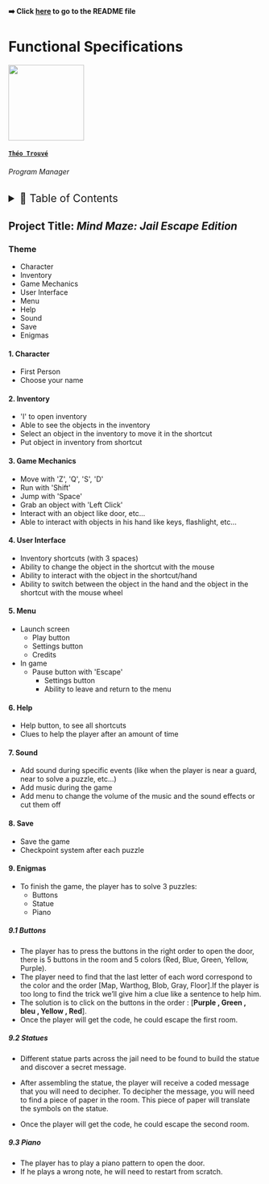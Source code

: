 #### ➡️ Click [here](https://github.com/algosup/2022-2023-project-4-game-design-Team-1/blob/main/README.md) to go to the README file

# Functional Specifications

<img src="https://avatars.githubusercontent.com/u/71769486?v=4" width="150">

#### [**`Théo Trouvé`**](https://github.com/TheoTr)

###### *Program Manager*

<details>
<summary style="font-size:150%">
  📖 Table of Contents
</summary>

- [Functional Specifications](#functional-specifications)
      - [**`Théo Trouvé`**](#théo-trouvé)
          - [*Program Manager*](#program-manager)
  - [Mind Maze: Jail Escape Edition](#mind-maze-jail-escape-edition)
    - [Theme](#theme)
    - [Potatoe](#potatoe)
      - [1. Character](#1-character)
      - [2. Inventory](#2-inventory)
      - [3. Game Mechanics](#3-game-mechanics)
      - [4. User Interface](#4-user-interface)
      - [5. Menu](#5-menu)
      - [6. Help](#6-help)
      - [7. Sound](#7-sound)
      - [8. Save](#8-save)
      - [9. Enigmas](#9-enigmas)
        - [9.1 Buttons](#91-buttons)
        - [9.2 Statues](#92-statues)
        - [9.3 Piano](#93-piano)

</details>

## Project Title: *Mind Maze: Jail Escape Edition*

### Theme

- Character
- Inventory
- Game Mechanics
- User Interface
- Menu
- Help
- Sound
- Save
- Enigmas

#### 1. Character

- First Person
- Choose your name

#### 2. Inventory

- 'I' to open inventory
- Able to see the objects in the inventory
- Select an object in the inventory to move it in the shortcut
- Put object in inventory from shortcut

#### 3. Game Mechanics

- Move with 'Z', 'Q', 'S', 'D'
- Run with 'Shift'
- Jump with 'Space'
- Grab an object with 'Left Click'
- Interact with an object like door, etc...
- Able to interact with objects in his hand like keys, flashlight, etc...

#### 4. User Interface

- Inventory shortcuts (with 3 spaces)
- Ability to change the object in the shortcut with the mouse 
- Ability to interact with the object in the shortcut/hand
- Ability to switch between the object in the hand and the object in the shortcut with the mouse wheel

#### 5. Menu

- Launch screen
  - Play button
  - Settings button
  - Credits
- In game
  - Pause button with 'Escape'
    - Settings button
    - Ability to leave and return to the menu

#### 6. Help

- Help button, to see all shortcuts
- Clues to help the player after an amount of time

#### 7. Sound

- Add sound during specific events (like when the player is near a guard, near to solve a puzzle, etc...)
- Add music during the game
- Add menu to change the volume of the music and the sound effects or cut them off

#### 8. Save

- Save the game
- Checkpoint system after each puzzle

#### 9. Enigmas

- To finish the game, the player has to solve 3 puzzles:
  - Buttons
  - Statue
  - Piano

##### 9.1 Buttons

- The player has to press the buttons in the right order to open the door, there is 5 buttons in the room and 5 colors (Red, Blue, Green, Yellow, Purple).
- The player need to find that the last letter of each word correspond to the color and the order [Map, Warthog, Blob, Gray, Floor].If the player is too long to find the trick we’ll give him a clue like a sentence to help him.
- The solution is to click on the buttons in the order : [**Purple , Green , bleu , Yellow , Red**].
- Once the player will get the code, he could escape the first room.


##### 9.2 Statues

- Different statue parts across the jail need to be found to build the statue and discover a secret message.

- After assembling the statue, the player will receive a coded message that you will need to decipher. To decipher the message, you will need to find a piece of paper in the room. This piece of paper will translate the symbols on the statue.

- Once the player will get the code, he could escape the second room.

##### 9.3 Piano

- The player has to play a piano  pattern to open the door.
- If he plays a wrong note, he will need to restart from scratch.
